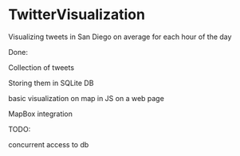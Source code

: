 # TwitterVisualization
Visualizing tweets in San Diego on average for each hour of the day

Done:

Collection of tweets

Storing them in SQLite DB

basic visualization on map in JS on a web page

MapBox integration

TODO:

concurrent access to db
